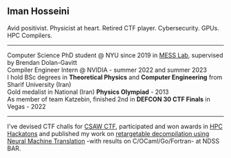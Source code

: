 ## Iman Hosseini
Avid positivist. Physicist at heart. Retired CTF player. Cybersecurity. GPUs. HPC Compilers.
_________________
Computer Science PhD student @ NYU since 2019 in [MESS Lab](https://messlab.moyix.net/), supervised by Brendan Dolan-Gavitt </br>
Compiler Engineer Intern @ NVIDIA - summer 2022 and summer 2023 </br>
I hold BSc degrees in **Theoretical Physics** and **Computer Engineering** from Sharif University (Iran) </br>
Gold medalist in National (Iran) **Physics Olympiad** - 2013 </br> 
As member of team Katzebin, finished 2nd in **DEFCON 30 CTF Finals** in Vegas - 2022 </br>
_________________
I've devised CTF challs for [CSAW CTF](https://blog.osiris.cyber.nyu.edu/2020/12/01/cuda-reversing/), participated and won awards in [HPC Hackatons](https://community.arm.com/arm-community-blogs/b/high-performance-computing-blog/posts/aws-arm-ahug-hpc-cloud-hackathon) and published my work on [retargetable decompilation using Neural Machine Translation](https://www.ndss-symposium.org/ndss-paper/auto-draft-298/) -with results on C/OCaml/Go/Fortran- at NDSS BAR. 

